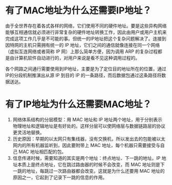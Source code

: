 # 有了MAC地址为什么还需要IP地址？

由于全世界存在着各式各样的网络，它们使用不同的硬件地址。要是这些异构网络能够互相通信就必须进行非常复杂的硬件地址转换工作，因此由用户或用户主机来完成这项工作几乎是不可能的事。但统一的IP地址把这个复杂问题解决了。连接到因特网的主机只需拥有统一的 IP 地址，它们之间的通信就像连接在同一个网络（虚拟互连网络或者简称 IP 网）上那么简单方便，因为调用 ARP 的复杂过程都是由计算机软件自动进行的，对用户来说是看不见这种调用过程的。

各个网路之间通行需要使用到IP地址，主要是为了定位目的地址所在的位置，通过IP的分段机制推演出从源 IP 到目的 IP 的一条路径，而后数据包通过这条路径将数据送达。

# 有了IP地址为什么还需要MAC地址？

1. 网络体系结构的分层模型：用 MAC 地址和 IP 地址两个地址，用于分别表示物理地址和逻辑地址是有好处的。这样分层可以使网络层与数据链路层的协议更灵活地替换。
2. 历史原因：早期的以太网只有集线器，没有交换机，所以发出去的包能被以太网内的所有机器监听到，因此要附带上 MAC 地址，每个机器只需要接受与自己 MAC 地址相匹配的包。
3. 信息传递时候，需要知道的其实是两个地址：终点地址、下一跳的地址。IP 地址本质上是终点地址，它在跳过路由器的时候不会改变，而 MAC 地址则是下一跳的地址，每跳过一次路由器都会改变。这就是为什么还要用 MAC 地址的原因之一，它起到了记录下一跳的信息的作用。